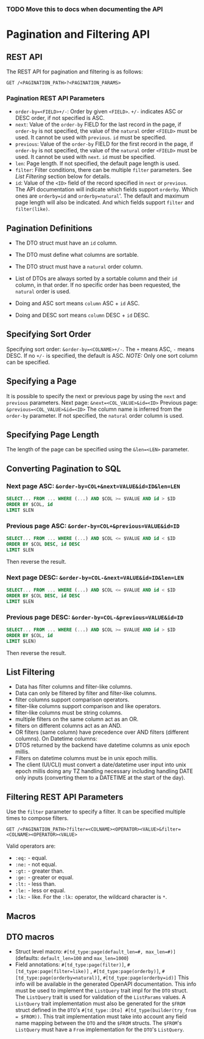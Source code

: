 <!--
Copyright 2025 Tabs Data Inc.
-->

### TODO Move this to docs when documenting the API

# Pagination and Filtering API

## REST API

The REST API for pagination and filtering is as follows:

```http
GET /<PAGINATION_PATH>?<PAGINATION_PARAMS>
```

### Pagination REST API Parameters

* `order-by=<FIELD>+/-`: Order by given `<FIELD>`. `+/-` indicates ASC or DESC order, if not specified is ASC.
* `next`: Value of the `order-by` FIELD for the last record in the page, if `order-by` is not specified,
  the value of the `natural` order `<FIELD>` must be used. It cannot be used with `previous`. `id` must be specified.
* `previous`: Value of the `order-by` FIELD for the first record in the page, if `order-by` is not specified,
  the value of the `natural` order `<FIELD>` must be used. It cannot be used with `next`. `id` must be specified.
* `len`: Page length. If not specified, the default page length is used.
* `filter`: Filter conditions, there can be multiple `filter` parameters. See *List Filtering* section below for
  details.
* `id`: Value of the `<ID>` field of the record specified in `next` or `previous`.
  The API documentation will indicate which fields support `orderby`. Which ones are `orderby=id` and
  `orderby=natural`'. The default and maximum page length will also be indicated. And which fields
  support `filter` and `filter(like)`.

## Pagination Definitions

* The DTO struct must have an `id` column.
* The DTO must define what columns are sortable.
* The DTO struct must have a `natural` order column.
* List of DTOs are always sorted by a sortable column and their `id` column, in that order.
  If no specific order has been requested, the `natural` order is used.

* Doing and ASC sort means `column` ASC + `id` ASC.
* Doing and DESC sort means `column` DESC + `id` DESC.

## Specifying Sort Order

Specifying sort order: `&order-by=<COLNAME>+/-`.
The `+` means ASC, `-` means DESC. If no `+/-` is specified, the default is ASC.
*NOTE:* Only one sort column can be specified.

## Specifying a Page

It is possible to specify the next or previous page by using the `next` and `previous` parameters.
Next page: `&next=<COL_VALUE>&id=<ID>`
Previous page: `&previous=<COL_VALUE>&id=<ID>`
The column name is inferred from the `order-by` parameter. If not specified, the `natural` order column is used.

## Specifying Page Length

The length of the page can be specified using the `&len=<LEN>` parameter.

## Converting Pagination to SQL

### Next page ASC: `&order-by=COL+&next=VALUE&id=ID&len=LEN`

```sql
SELECT... FROM ... WHERE (...) AND $COL >= $VALUE AND id > $ID
ORDER BY $COL, id
LIMIT $LEN
```

### Previous page ASC: `&order-by=COL+&previous=VALUE&id=ID`

```sql  
SELECT... FROM ... WHERE (...) AND $COL <= $VALUE AND id < $ID
ORDER BY $COL DESC, id DESC
LIMIT $LEN
```

Then reverse the result.

### Next page DESC: `&order-by=COL-&next=VALUE&id=ID&len=LEN`

```sql
SELECT... FROM ... WHERE (...) AND $COL <= $VALUE AND id < $ID
ORDER BY $COL DESC, id DESC
LIMIT $LEN
```

### Previous page DESC: `&order-by=COL-&previous=VALUE&id=ID`

```sql
SELECT... FROM ... WHERE (...) AND $COL >= $VALUE AND id > $ID
ORDER BY $COL, id
LIMIT $LEN)
```

Then reverse the result.

## List Filtering

* Data has filter columns and filter-like columns.
* Data can only be filtered by filter and filter-like columns.
* filter columns support comparison operators.
* filter-like columns support comparison and like operators.
* filter-like columns must be string columns.
* multiple filters on the same column act as an OR.
* filters on different columns act as an AND.
* OR filters (same column) have precedence over AND filters (different columns).
  On Datetime columns:
* DTOS returned by the backend have datetime columns as unix epoch millis.
* Filters on datetime columns must be in unix epoch millis.
* The client (UI/CLI) must convert a date/datetime user input into unix epoch
  millis doing any TZ handling necessary including handling DATE only inputs
  (converting them to a DATETIME at the start of the day).

## Filtering REST API Parameters

Use the `filter` parameter to specify a filter. It can be specified multiple times to compose
filters.

```HTTP
GET /<PAGINATION_PATH>?filter=<COLNAME><OPERATOR><VALUE>&filter=<COLNAME><OPERATOR><VALUE>
```

Valid operators are:

* `:eq:` - equal.
* `:ne:` - not equal.
* `:gt:` - greater than.
* `:ge:` - greater or equal.
* `:lt:` - less than.
* `:le:` - less or equal.
* `:lk:` - like.
  For the `:lk:` operator, the wildcard character is `*`.

## Macros

## DTO macros

* Struct level macro: `#[td_type:page(default_len=#, max_len=#)]`
  (defaults: `default_len=100` and `max_len=1000`)
* Field annotations: `#[td_type:page(filter)]`, `#[td_type:page(filter=like)]` ,
  `#[td_type:page(orderby)]`, `#[td_type:page(orderby=natural)]`, `#[td_type:page(orderby=id)]`
  This info will be available in the generated OpenAPI documentation.
  This info must be used to implement the `ListQuery` trait impl for the `DTO` struct.
  The `ListQuery` trait is used for validation of the `ListParams` values.
  A `ListQuery` trait implementation must also be generated for the `$FROM` struct defined in the
  `DTO`'s `#[td_type::Dto] #[td_type(builder(try_from = $FROM))`. This trait implementation must take
  into account any field name mapping between the `DTO` and the `$FROM` structs.
  The `$FROM`'s `ListQuery` must have a `From` implementation for the `DTO`'s `ListQuery`.